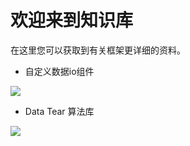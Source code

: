 # 欢迎来到知识库
  在这里您可以获取到有关框架更详细的资料。
- 自定义数据io组件
<a href="https://github.com/BeardedManZhao/dataTear/blob/main/KnowledgeDocument/Customized%20data%20io%20components-Chinese.md">
 <img src = "https://user-images.githubusercontent.com/113756063/193392540-8eb1a5d1-6e24-46af-9292-7de9c2d190ae.png"/>
</a>

- Data Tear 算法库
<a href="调用算法库卡片的文档uri">
 <img src = "调用算法库卡片的uri"/>
</a>
